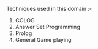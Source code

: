 Techniques used in this domain :-
1. GOLOG
2. Answer Set Programming
3. Prolog
4. General Game playing

